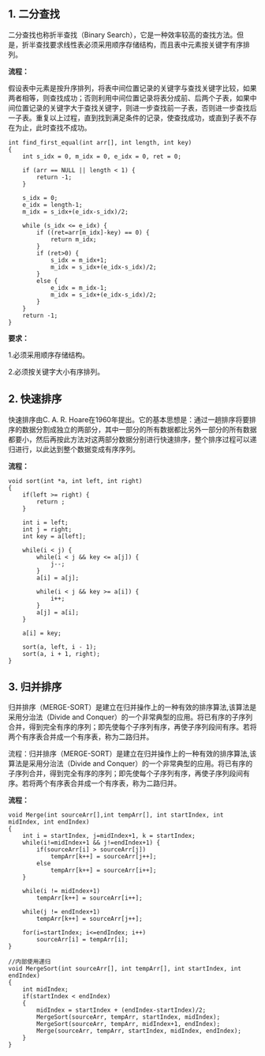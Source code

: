 ## 1. 二分查找

二分查找也称折半查找（Binary Search），它是一种效率较高的查找方法。但是，折半查找要求线性表必须采用顺序存储结构，而且表中元素按关键字有序排列。

**流程：**

假设表中元素是按升序排列，将表中间位置记录的关键字与查找关键字比较，如果两者相等，则查找成功；否则利用中间位置记录将表分成前、后两个子表，如果中间位置记录的关键字大于查找关键字，则进一步查找前一子表，否则进一步查找后一子表。重复以上过程，直到找到满足条件的记录，使查找成功，或直到子表不存在为止，此时查找不成功。

```
int find_first_equal(int arr[], int length, int key)
{
	int s_idx = 0, m_idx = 0, e_idx = 0, ret = 0;
	
	if (arr == NULL || length < 1) {
		return -1;
	}
	
	s_idx = 0;
	e_idx = length-1;
	m_idx = s_idx+(e_idx-s_idx)/2;
	
	while (s_idx <= e_idx) {
		if ((ret=arr[m_idx]-key) == 0) {
			return m_idx;
		}
		if (ret>0) {
			s_idx = m_idx+1;
			m_idx = s_idx+(e_idx-s_idx)/2;
		}
		else {
			e_idx = m_idx-1;
			m_idx = s_idx+(e_idx-s_idx)/2;
		}
	}
	return -1;	
}
```

**要求：**

1.必须采用顺序存储结构。

2.必须按关键字大小有序排列。

## 2. 快速排序

快速排序由C. A. R. Hoare在1960年提出。它的基本思想是：通过一趟排序将要排序的数据分割成独立的两部分，其中一部分的所有数据都比另外一部分的所有数据都要小，然后再按此方法对这两部分数据分别进行快速排序，整个排序过程可以递归进行，以此达到整个数据变成有序序列。

**流程：**

```
void sort(int *a, int left, int right)
{
    if(left >= right) {
        return ;
    }
    
    int i = left;
    int j = right;
    int key = a[left];
    
    while(i < j) {
        while(i < j && key <= a[j]) {
            j--;
        }
        a[i] = a[j];
        
        while(i < j && key >= a[i]) {
            i++;
        }
        a[j] = a[i];
    }

    a[i] = key;
    
    sort(a, left, i - 1);
    sort(a, i + 1, right);
}
```



## 3. 归并排序

归并排序（MERGE-SORT）是建立在归并操作上的一种有效的排序算法,该算法是采用分治法（Divide and Conquer）的一个非常典型的应用。将已有序的子序列合并，得到完全有序的序列；即先使每个子序列有序，再使子序列段间有序。若将两个有序表合并成一个有序表，称为二路归并。

流程：归并排序（MERGE-SORT）是建立在归并操作上的一种有效的排序算法,该算法是采用分治法（Divide and Conquer）的一个非常典型的应用。将已有序的子序列合并，得到完全有序的序列；即先使每个子序列有序，再使子序列段间有序。若将两个有序表合并成一个有序表，称为二路归并。

**流程：**

```
void Merge(int sourceArr[],int tempArr[], int startIndex, int midIndex, int endIndex)
{
    int i = startIndex, j=midIndex+1, k = startIndex;
    while(i!=midIndex+1 && j!=endIndex+1) {
        if(sourceArr[i] > sourceArr[j])
            tempArr[k++] = sourceArr[j++];
        else
            tempArr[k++] = sourceArr[i++];
    }
    
    while(i != midIndex+1)
        tempArr[k++] = sourceArr[i++];
        
    while(j != endIndex+1)
        tempArr[k++] = sourceArr[j++];
        
    for(i=startIndex; i<=endIndex; i++)
        sourceArr[i] = tempArr[i];
}
 
//内部使用递归
void MergeSort(int sourceArr[], int tempArr[], int startIndex, int endIndex)
{
    int midIndex;
    if(startIndex < endIndex)
    {
        midIndex = startIndex + (endIndex-startIndex)/2;
        MergeSort(sourceArr, tempArr, startIndex, midIndex);
        MergeSort(sourceArr, tempArr, midIndex+1, endIndex);
        Merge(sourceArr, tempArr, startIndex, midIndex, endIndex);
    }
}

```

